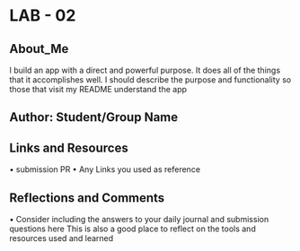 
# LAB - 02
## About_Me
I build an app with a direct and powerful purpose. It does all of the things that it accomplishes well. I should describe the purpose and functionality so those that visit my README understand the app
## Author: Student/Group Name

## Links and Resources
• submission PR
• Any Links you used as reference

## Reflections and Comments
• Consider including the answers to your daily journal and submission questions here
This is also a good place to reflect on the tools and resources used and learned